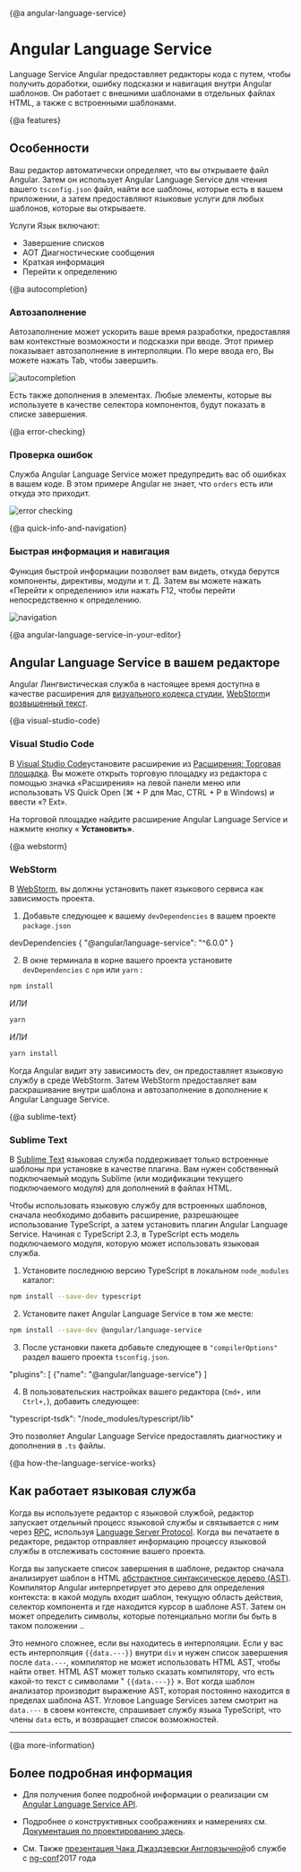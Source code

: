 {@a angular-language-service}
# Angular Language Service

Language Service Angular предоставляет редакторы кода с путем, чтобы получить доработки, ошибку
подсказки и навигация внутри Angular шаблонов.
Он работает с внешними шаблонами в отдельных файлах HTML, а также с встроенными шаблонами.

{@a features}
## Особенности

Ваш редактор автоматически определяет, что вы открываете файл Angular.
Затем он использует Angular Language Service для чтения вашего  `tsconfig.json`  файл, найти все
шаблоны, которые есть в вашем приложении, а затем предоставляют языковые услуги для любых шаблонов, которые вы открываете.

Услуги Язык включают:

* Завершение списков
* AOT Диагностические сообщения
* Краткая информация
* Перейти к определению


{@a autocompletion}
### Автозаполнение

Автозаполнение может ускорить ваше время разработки, предоставляя вам
контекстные возможности и подсказки при вводе.
Этот пример показывает автозаполнение в интерполяции. По мере ввода его,
Вы можете нажать Tab, чтобы завершить.

<div class="lightbox">
  <img src="generated/images/guide/language-service/language-completion.gif" alt="autocompletion">
</div>

Есть также дополнения в элементах. Любые элементы, которые вы используете в качестве селектора компонентов, будут
показать в списке завершения.

{@a error-checking}
### Проверка ошибок

Служба Angular Language Service может предупредить вас об ошибках в вашем коде.
В этом примере Angular не знает, что  `orders`  есть или откуда это приходит.

<div class="lightbox">
  <img src="generated/images/guide/language-service/language-error.gif" alt="error checking">
</div>

{@a quick-info-and-navigation}
### Быстрая информация и навигация

Функция быстрой информации позволяет вам видеть, откуда берутся компоненты, директивы, модули и т. Д.
Затем вы можете нажать «Перейти к определению» или нажать F12, чтобы перейти непосредственно к определению.

<div class="lightbox">
  <img src="generated/images/guide/language-service/language-navigation.gif" alt="navigation">
</div>


{@a angular-language-service-in-your-editor}
## Angular Language Service в вашем редакторе

Angular Лингвистическая служба в настоящее время доступна в качестве расширения для [визуального кодекса студии](https://code.visualstudio.com/),
[WebStorm](https://www.jetbrains.com/webstorm)и [возвышенный текст](https://www.sublimetext.com/).

{@a visual-studio-code}
### Visual Studio Code

В [Visual Studio Code](https://code.visualstudio.com/)установите расширение из [Расширения: Торговая площадка](https://marketplace.visualstudio.com/items?itemName=Angular.ng-template). Вы можете открыть торговую площадку из редактора с помощью значка «Расширения» на левой панели меню или использовать VS Quick Open (⌘ + P для Mac, CTRL + P в Windows) и ввести «? Ext».

На торговой площадке найдите расширение Angular Language Service и нажмите кнопку « **Установить»**.

{@a webstorm}
### WebStorm

В [WebStorm](https://www.jetbrains.com/webstorm/), вы должны установить пакет языкового сервиса как зависимость проекта.

1. Добавьте следующее к вашему  `devDependencies`  в вашем проекте  `package.json` 

<code-example language="json" header="package.json">
devDependencies {
  "@angular/language-service": "^6.0.0"
}
</code-example>

2. В окне терминала в корне вашего проекта установите  `devDependencies`  с  `npm`  или  `yarn`  :

```sh
npm install
```
*ИЛИ*

```sh
yarn
```

*ИЛИ*

```sh
yarn install
```

Когда Angular видит эту зависимость dev, он предоставляет языковую службу в среде WebStorm.
Затем WebStorm предоставляет вам раскрашивание внутри шаблона и автозаполнение в дополнение к Angular Language Service.


{@a sublime-text}
### Sublime Text

В [Sublime Text](https://www.sublimetext.com/) языковая служба поддерживает только встроенные шаблоны при установке в качестве плагина.
Вам нужен собственный подключаемый модуль Sublime (или модификации текущего подключаемого модуля) для дополнений в файлах HTML.

Чтобы использовать языковую службу для встроенных шаблонов, сначала необходимо добавить расширение, разрешающее использование TypeScript, а затем установить плагин Angular Language Service. Начиная с TypeScript 2.3, в TypeScript есть модель подключаемого модуля, которую может использовать языковая служба.

1. Установите последнюю версию TypeScript в локальном  `node_modules`  каталог:

```sh
npm install --save-dev typescript
```

2. Установите пакет Angular Language Service в том же месте:

```sh
npm install --save-dev @angular/language-service
```

3. После установки пакета добавьте следующее в  `"compilerOptions"`  раздел вашего проекта  `tsconfig.json`.

<code-example language="json" header="tsconfig.json">
  "plugins": [
      {"name": "@angular/language-service"}
  ]
</code-example>

4. В пользовательских настройках вашего редактора (`Cmd+,`  или  `Ctrl+,`), добавить следующее:

<code-example language="json" header="Sublime Text user preferences">
"typescript-tsdk": "<path to your folder>/node_modules/typescript/lib"
</code-example>

Это позволяет Angular Language Service предоставлять диагностику и дополнения в  `.ts`  файлы.




{@a how-the-language-service-works}
## Как работает языковая служба

Когда вы используете редактор с языковой службой, редактор запускает отдельный процесс языковой службы
и связывается с ним через [RPC](https://en.wikipedia.org/wiki/Remote_procedure_call), используя [Language Server Protocol](https://microsoft.github.io/language-server-protocol/).
Когда вы печатаете в редакторе, редактор отправляет информацию процессу языковой службы в
отслеживать состояние вашего проекта.

Когда вы запускаете список завершения в шаблоне, редактор сначала анализирует шаблон в
HTML [абстрактное синтаксическое дерево (AST)](https://en.wikipedia.org/wiki/Abstract_syntax_tree).
Компилятор Angular интерпретирует это дерево для определения контекста: в какой модуль входит шаблон, текущую область действия, селектор компонента и где находится курсор в шаблоне AST. Затем он может определить символы, которые потенциально могли бы быть в таком положении ..

Это немного сложнее, если вы находитесь в интерполяции.
Если у вас есть интерполяция  `{{data.---}}`  внутри  `div`  и нужен список завершения после  `data.---`, компилятор не может использовать HTML AST, чтобы найти ответ.
HTML AST может только сказать компилятору, что есть какой-то текст с символами "  `{{data.---}}`  ».
Вот когда шаблон анализатор производит выражение AST, которая постоянно находится в пределах шаблона AST.
Угловое Language Services затем смотрит на  `data.---`  в своем контексте, спрашивает службу языка TypeScript, что члены  `data`  есть, и возвращает список возможностей.

<hr>

{@a more-information}
## Более подробная информация

* Для получения более подробной информации о реализации см
[Angular Language Service API](https://github.com/angular/angular/blob/master/packages/language-service/src/types.ts).

* Подробнее о конструктивных соображениях и намерениях см. [Документация по проектированию здесь](https://github.com/angular/vscode-ng-language-service/wiki/Design).

* См. Также [презентация Чака Джаздзевски Англоязычной](https://www.youtube.com/watch?v=ez3R0Gi4z5A&t=368s)об службе с [ng-conf](https://www.ng-conf.org/)2017 года
